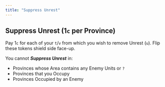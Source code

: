 ```yaml
---
title: "Suppress Unrest"
---
```


## Suppress Unrest (1`c` per Province)

Pay 1`c` for each of your `t`/`v` from which you wish to remove Unrest (`u`). Flip these tokens shield side face-up.

You cannot ***Suppress Unrest*** in:
- Provinces whose Area contains any Enemy Units or `?`
- Provinces that you Occupy
- Provinces Occupied by an Enemy